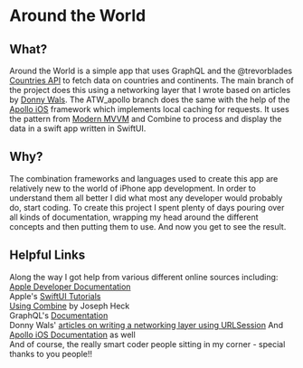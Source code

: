 # Around the World
## What?
Around the World is a simple app that uses GraphQL and the @trevorblades [Countries API](https://github.com/trevorblades/countries) to fetch data on countries and continents. The main branch of the project does this using a networking layer that I wrote based on articles by [Donny Wals](https://www.donnywals.com/). The ATW_apollo branch does the same with the help of the [Apollo iOS](https://github.com/apollographql/apollo-ios) framework which implements local caching for requests. It uses the pattern from [Modern MVVM](https://github.com/V8tr/ModernMVVM) and Combine to process and display the data in a swift app written in SwiftUI.
## Why?
The combination frameworks and languages used to create this app are relatively new to the world of iPhone app development. In order to understand them all better I did what most any developer would probably do, start coding. To create this project I spent plenty of days pouring over all kinds of documentation, wrapping my head around the different concepts and then putting them to use. And now you get to see the result.
## Helpful Links
Along the way I got help from various different online sources including:
[Apple Developer Documentation](https://developer.apple.com/)  
Apple's [SwiftUI Tutorials](https://developer.apple.com/tutorials/swiftui)  
[Using Combine](https://heckj.github.io/swiftui-notes/) by Joseph Heck  
GraphQL's [Documentation](https://graphql.org/)  
Donny Wals' [articles on writing a networking layer using URLSession](https://www.donnywals.com/refactoring-a-networking-layer-to-use-combine/)
And [Apollo iOS Documentation](https://www.apollographql.com/docs/ios/) as well  
And of course, the really smart coder people sitting in my corner - special thanks to you people!!  
